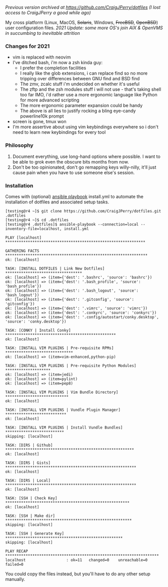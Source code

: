 _Previous version archived at https://github.com/CraigJPerry/dotfiles (I lost access to CraigJPerry a good while ago)_

My cross platform (Linux, MacOS, ~~Solaris~~, Windows, ~~FreeBSD~~, ~~OpenBSD~~)
user configuration files. _2021 Update: some more OS's join AIX & OpenVMS in succumbing to inevitable attrition_


### Changes for 2021 ###

* vim is replaced with neovim
* I've ditched bash, i'm now a zsh kinda guy:
  * I prefer the completion facilities
  * I really like the glob extensions, i can replace find so no more tripping over differences between GNU find and BSD find
  * The zmv, zcalc stuff i'm undecided on whether it's useful
  * The zftp and the zsh modules stuff i will not use - that's taking shell too far IMO, i'd rather use a more ergonomic language like Python for more advanced scripting
  * The more ergonomic parameter expansion could be handy
  * The above is all lies to justify rocking a bling eye-candy powerline10k prompt
* screen is gone, tmux won
* I'm more assertive about using vim keybindings everywhere so i don't need to learn new keybindings for every tool


### Philosophy ###

1. Document everything, use long-hand options where possible. I want
   to be able to grok even the obscure bits months from now.
2. Don't be too opinionated, don't go remapping keys willy-nilly,
   it'll just cause pain when you have to use someone else's session.


### Installation ###

Comes with (optional) [ansible playbook](http://www.ansibleworks.com)
install.yml to automate the installation of dotfiles and associated
setup tasks.

    [testing@r4 ~]$ git clone https://github.com/CraigJPerry/dotfiles.git .dotfiles
    [testing@r4 ~]$ cd .dotfiles
    [testing@r4 .dotfiles]$ ansible-playbook --connection=local --inventory-file=localhost, install.yml

    PLAY [localhost] **************************************************************

    GATHERING FACTS ***************************************************************
    ok: [localhost]

    TASK: [INSTALL DOTFILES | Link New Dotfiles] **********************************
    ok: [localhost] => (item={'dest': '.bashrc', 'source': 'bashrc'})
    ok: [localhost] => (item={'dest': '.bash_profile', 'source': 'bash_profile'})
    ok: [localhost] => (item={'dest': '.bash_logout', 'source': 'bash_logout'})
    ok: [localhost] => (item={'dest': '.gitconfig', 'source': 'gitconfig'})
    ok: [localhost] => (item={'dest': '.vimrc', 'source': 'vimrc'})
    ok: [localhost] => (item={'dest': '.conkyrc', 'source': 'conkyrc'})
    ok: [localhost] => (item={'dest': '.config/autostart/conky.desktop', 'source': 'conky.desktop'})

    TASK: [CONKY | Install Conky] *************************************************
    ok: [localhost]

    TASK: [INSTALL VIM PLUGINS | Pre-requisite RPMs] ******************************
    ok: [localhost] => (item=vim-enhanced,python-pip)

    TASK: [INSTALL VIM PLUGINS | Pre-requisite Python Modules] ********************
    ok: [localhost] => (item=jedi)
    ok: [localhost] => (item=pylint)
    ok: [localhost] => (item=pep8)

    TASK: [INSTALL VIM PLUGINS | Vim Bundle Directory] ****************************
    ok: [localhost]

    TASK: [INSTALL VIM PLUGINS | Vundle Plugin Manager] ***************************
    ok: [localhost]

    TASK: [INSTALL VIM PLUGINS | Install Vundle Bundles] **************************
    skipping: [localhost]

    TASK: [DIRS | Github] *********************************************************
    ok: [localhost]

    TASK: [DIRS | Gists] **********************************************************
    ok: [localhost]

    TASK: [DIRS | Local] **********************************************************
    ok: [localhost]

    TASK: [SSH | Check Key] *******************************************************
    ok: [localhost]

    TASK: [SSH | Make dir] ********************************************************
    skipping: [localhost]

    TASK: [SSH | Generate Key] ****************************************************
    skipping: [localhost]

    PLAY RECAP ********************************************************************
    localhost                  : ok=11   changed=0    unreachable=0    failed=0

You could copy the files instead, but you'll have to do any other setup manually.

